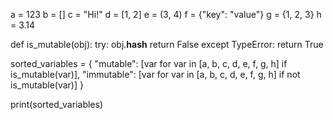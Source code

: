 a = 123
b = []
c = "Hi!"
d = [1, 2]
e = (3, 4)
f = {"key": "value"}
g = {1, 2, 3}
h = 3.14

def is_mutable(obj):
    try:
        obj.__hash__
        return False
    except TypeError:
        return True

sorted_variables = {
    "mutable": [var for var in [a, b, c, d, e, f, g, h] if is_mutable(var)],
    "immutable": [var for var in [a, b, c, d, e, f, g, h] if not is_mutable(var)]
}

print(sorted_variables)

